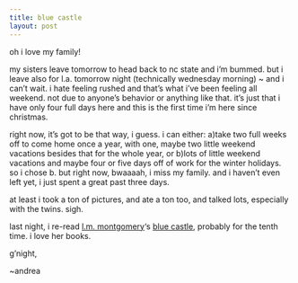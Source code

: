 ```yaml
---
title: blue castle    
layout: post
---
```


oh i love my family!

my sisters leave tomorrow to head back to nc state and i&#8217;m bummed. but i leave also for l.a. tomorrow night (technically wednesday morning) ~ and i can&#8217;t wait. i hate feeling rushed and that&#8217;s what i&#8217;ve been feeling all weekend. not due to anyone&#8217;s behavior or anything like that. it&#8217;s just that i have only four full days here and this is the first time i&#8217;m here since christmas.

right now, it&#8217;s got to be that way, i guess. i can either: a)take two full weeks off to come home once a year, with one, maybe two little weekend vacations besides that for the whole year, or b)lots of little weekend vacations and maybe four or five days off of work for the winter holidays. so i chose b. but right now, bwaaaah, i miss my family. and i haven&#8217;t even left yet, i just spent a great past three days.

at least i took a ton of pictures, and ate a ton too, and talked lots, especially with the twins. sigh.

last night, i re-read [l.m. montgomery][1]&#8216;s [blue castle][2], probably for the tenth time. i love her books.

g&#8217;night,

~andrea

 [1]: http://www.upei.ca/~lmmi/
 [2]: http://gutenberg.net.au/ebooks02/0200951.txt